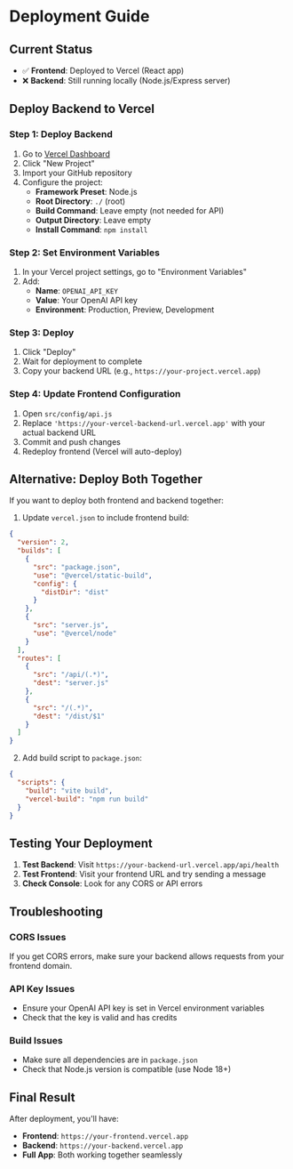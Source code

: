 # Deployment Guide

## Current Status
- ✅ **Frontend**: Deployed to Vercel (React app)
- ❌ **Backend**: Still running locally (Node.js/Express server)

## Deploy Backend to Vercel

### Step 1: Deploy Backend
1. Go to [Vercel Dashboard](https://vercel.com/dashboard)
2. Click "New Project"
3. Import your GitHub repository
4. Configure the project:
   - **Framework Preset**: Node.js
   - **Root Directory**: `./` (root)
   - **Build Command**: Leave empty (not needed for API)
   - **Output Directory**: Leave empty
   - **Install Command**: `npm install`

### Step 2: Set Environment Variables
1. In your Vercel project settings, go to "Environment Variables"
2. Add:
   - **Name**: `OPENAI_API_KEY`
   - **Value**: Your OpenAI API key
   - **Environment**: Production, Preview, Development

### Step 3: Deploy
1. Click "Deploy"
2. Wait for deployment to complete
3. Copy your backend URL (e.g., `https://your-project.vercel.app`)

### Step 4: Update Frontend Configuration
1. Open `src/config/api.js`
2. Replace `'https://your-vercel-backend-url.vercel.app'` with your actual backend URL
3. Commit and push changes
4. Redeploy frontend (Vercel will auto-deploy)

## Alternative: Deploy Both Together

If you want to deploy both frontend and backend together:

1. Update `vercel.json` to include frontend build:
```json
{
  "version": 2,
  "builds": [
    {
      "src": "package.json",
      "use": "@vercel/static-build",
      "config": {
        "distDir": "dist"
      }
    },
    {
      "src": "server.js",
      "use": "@vercel/node"
    }
  ],
  "routes": [
    {
      "src": "/api/(.*)",
      "dest": "server.js"
    },
    {
      "src": "/(.*)",
      "dest": "/dist/$1"
    }
  ]
}
```

2. Add build script to `package.json`:
```json
{
  "scripts": {
    "build": "vite build",
    "vercel-build": "npm run build"
  }
}
```

## Testing Your Deployment

1. **Test Backend**: Visit `https://your-backend-url.vercel.app/api/health`
2. **Test Frontend**: Visit your frontend URL and try sending a message
3. **Check Console**: Look for any CORS or API errors

## Troubleshooting

### CORS Issues
If you get CORS errors, make sure your backend allows requests from your frontend domain.

### API Key Issues
- Ensure your OpenAI API key is set in Vercel environment variables
- Check that the key is valid and has credits

### Build Issues
- Make sure all dependencies are in `package.json`
- Check that Node.js version is compatible (use Node 18+)

## Final Result
After deployment, you'll have:
- **Frontend**: `https://your-frontend.vercel.app`
- **Backend**: `https://your-backend.vercel.app`
- **Full App**: Both working together seamlessly 